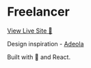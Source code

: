 # Freelancer

[View Live Site 🚀](https://freelancer-one-iota.vercel.app/)

Design inspiration - [Adeola](https://x.com/adeoladev/status/1771132999293374691?s=46)

Built with 💙 and React.
